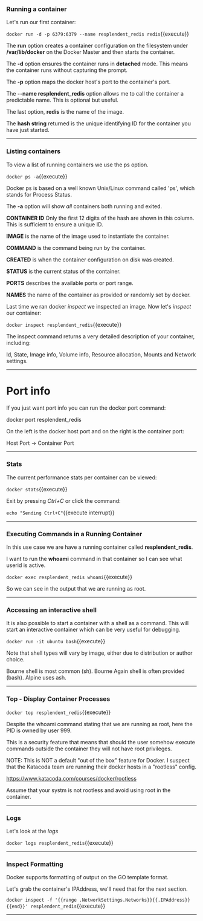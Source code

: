 ### Running a container

Let's run our first container:

`docker run -d -p 6379:6379 --name resplendent_redis redis`{{execute}} 

The **run** option creates a container configuration on the filesystem under **/var/lib/docker** on the Docker Master and then starts the container.

The **-d** option ensures the container runs in **detached** mode. This means the container runs without capturing the prompt.

The **-p** option maps the docker host's port to the container's port.

The **--name resplendent_redis** option allows me to call the container a predictable name. This is optional but useful.

The last option, **redis** is the name of the image.

The **hash string** returned is the unique identifying ID for the container you have just started.

---

### Listing containers

To view a list of running containers we use the ps option.

`docker ps -a`{{execute}} 

Docker ps is based on a well known Unix/Linux command called 'ps', which stands for Process Status.

The **-a** option will show _all_ containers both running and exited.

**CONTAINER ID** Only the first 12 digits of the hash are shown in this column. This is sufficient to ensure a unique ID.

**IMAGE** is the name of the image used to instantiate the container.

**COMMAND** is the command being run by the container.

**CREATED** is when the container configuration on disk was created.

**STATUS** is the current status of the container.

**PORTS** describes the available ports or port range.

**NAMES** the name of the container as provided or randomly set by docker.

Last time we ran docker _inspect_ we inspected an image. Now let's _inspect_ our container:

`docker inspect resplendent_redis`{{execute}}

The inspect command returns a very detailed description of your container, including:

Id, State, Image info, Volume info, Resource allocation, Mounts and Network settings.

----

# Port info

If you just want port info you can run the docker port command:

docker port resplendent_redis

On the left is the docker host port and on the right is the container port:

Host Port -> Container Port

----

### Stats

The current performance stats per container can be viewed:

`docker stats`{{execute}}

Exit by pressing _Ctrl+C_ or click the command:

`echo "Sending Ctrl+C"`{{execute interrupt}}

----

### Executing Commands in a Running Container

In this use case we are have a running container called **resplendent_redis**.

I want to run the **whoami** command in that container so I can see what userid is active.

`docker exec resplendent_redis whoami`{{execute}}

So we can see in the output that we are running as root.

----

### Accessing an interactive shell

It is also possible to start a container with a shell as a command. This will start an interactive container which can be very useful for debugging.

`docker run -it ubuntu bash`{{execute}}

Note that shell types will vary by image, either due to distribution or author choice.

Bourne shell is most common (sh).
Bourne Again shell is often provided (bash).
Alpine uses ash.

----

### Top - Display Container Processes

`docker top resplendent_redis`{{execute}}

Despite the whoami command stating that we are running as root, here the PID is owned by user 999.

This is a security feature that means that should the user somehow execute commands outside the container they will not have root privileges.

NOTE: This is NOT a default "out of the box" feature for Docker. I suspect that the Katacoda team are running their docker hosts in a "rootless" config.

https://www.katacoda.com/courses/docker/rootless

Assume that your systm is not rootless and avoid using root in the container.

----

### Logs

Let's look at the _logs_

`docker logs resplendent_redis`{{execute}}

----

### Inspect Formatting

Docker supports formatting of output on the GO template format.

Let's grab the container's IPAddress, we'll need that for the next section.

`docker inspect -f '{{range .NetworkSettings.Networks}}{{.IPAddress}}{{end}}' resplendent_redis`{{execute}}

----
